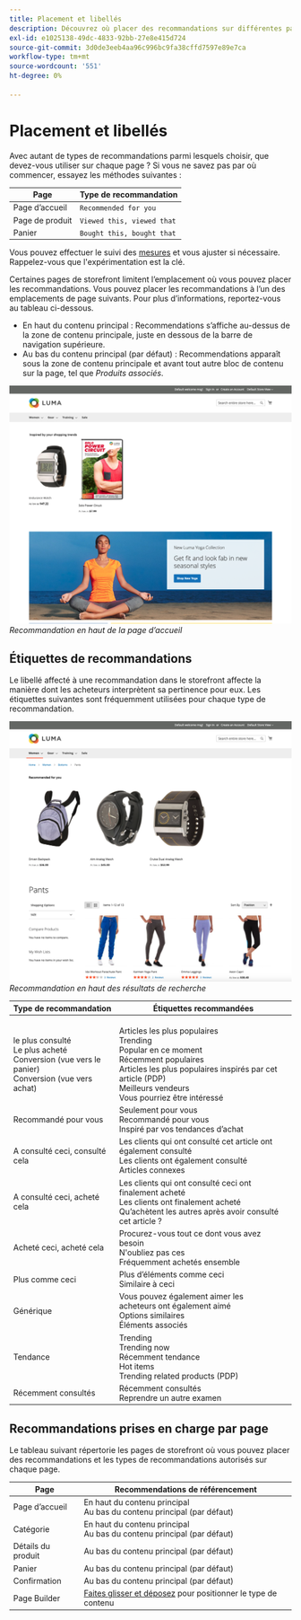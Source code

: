 ```yaml
---
title: Placement et libellés
description: Découvrez où placer des recommandations sur différentes pages de votre site et des suggestions pour les étiquettes fréquemment utilisées pour chaque type de recommandation.
exl-id: e1025138-49dc-4833-92bb-27e8e415d724
source-git-commit: 3d0de3eeb4aa96c996bc9fa38cffd7597e89e7ca
workflow-type: tm+mt
source-wordcount: '551'
ht-degree: 0%

---
```


# Placement et libellés

Avec autant de types de recommandations parmi lesquels choisir, que devez-vous utiliser sur chaque page ? Si vous ne savez pas par où commencer, essayez les méthodes suivantes :

| Page | Type de recommandation |
|---|---|
| Page d’accueil | `Recommended for you` |
| Page de produit | `Viewed this, viewed that` |
| Panier | `Bought this, bought that` |

Vous pouvez effectuer le suivi des [mesures](workspace.md) et vous ajuster si nécessaire. Rappelez-vous que l&#39;expérimentation est la clé.

Certaines pages de storefront limitent l’emplacement où vous pouvez placer les recommandations. Vous pouvez placer les recommandations à l’un des emplacements de page suivants. Pour plus d’informations, reportez-vous au tableau ci-dessous.

- En haut du contenu principal : Recommendations s’affiche au-dessus de la zone de contenu principale, juste en dessous de la barre de navigation supérieure.
- Au bas du contenu principal (par défaut) : Recommendations apparaît sous la zone de contenu principale et avant tout autre bloc de contenu sur la page, tel que _Produits associés_.

![}Emplacement de recommandation](assets/storefront-home-page-top.png)
_Recommandation en haut de la page d’accueil_

## Étiquettes de recommandations

Le libellé affecté à une recommandation dans le storefront affecte la manière dont les acheteurs interprètent sa pertinence pour eux. Les étiquettes suivantes sont fréquemment utilisées pour chaque type de recommandation.

![}Emplacement de recommandation](assets/storefront-search-results-top.png)
_Recommandation en haut des résultats de recherche_

| Type de recommandation | Étiquettes recommandées |
|---|---|
| <br> le plus consulté<br>Le plus acheté<br>Conversion (vue vers le panier)<br>Conversion (vue vers achat) | <br>Articles les plus populaires<br>Trending<br>Popular en ce moment<br>Récemment populaires<br>Articles les plus populaires inspirés par cet article (PDP)<br>Meilleurs vendeurs<br>Vous pourriez être intéressé |
| Recommandé pour vous | Seulement pour vous<br>Recommandé pour vous<br>Inspiré par vos tendances d’achat |
| A consulté ceci, consulté cela | Les clients qui ont consulté cet article ont également consulté <br>Les clients ont également consulté<br>Articles connexes |
| A consulté ceci, acheté cela | Les clients qui ont consulté ceci ont finalement acheté<br>Les clients ont finalement acheté<br>Qu’achètent les autres après avoir consulté cet article ? |
| Acheté ceci, acheté cela | Procurez-vous tout ce dont vous avez besoin<br>N&#39;oubliez pas ces<br>Fréquemment achetés ensemble |
| Plus comme ceci | Plus d’éléments comme ceci<br>Similaire à ceci |
| Générique | Vous pouvez également aimer les <br>acheteurs ont également aimé<br>Options similaires<br>Éléments associés |
| Tendance | Trending<br>Trending now<br>Récemment tendance<br>Hot items<br>Trending related products (PDP) |
| Récemment consultés | Récemment consultés<br>Reprendre un autre examen |

## Recommandations prises en charge par page

Le tableau suivant répertorie les pages de storefront où vous pouvez placer des recommandations et les types de recommandations autorisés sur chaque page.

| Page | Recommendations de référencement |
|---|---|
| Page d’accueil | En haut du contenu principal<br>Au bas du contenu principal (par défaut) | Le plus consulté<br>Le plus acheté<br>Le plus ajouté au panier<br>Recommandé pour vous<br>Trending |
| Catégorie | En haut du contenu principal<br>Au bas du contenu principal (par défaut) | Le plus consulté<br>Le plus acheté<br>Le plus ajouté au panier<br>Recommandé pour vous<br>Trending |
| Détails du produit | Au bas du contenu principal (par défaut) | <br>Le plus consulté<br>Le plus acheté<br>Le plus ajouté au panier<br>A consulté ceci, a consulté ceci, a acheté ceci, a acheté cela<br>a acheté ceci, a acheté cela<br>Plus comme ceci<br>Tending<br>Similarité visuelle |
| Panier | Au bas du contenu principal (par défaut) | Le plus consulté<br>Le plus acheté<br>Le plus ajouté au panier<br>A affiché ceci, a consulté ceci<br>A consulté ceci, a acheté cela<br>A acheté ceci, a acheté cela<br>Plus comme ceci<br>de tendance |
| Confirmation | Au bas du contenu principal (par défaut) | Le plus consulté<br>Le plus acheté<br>Le plus ajouté au panier<br>A affiché ceci, a consulté ceci<br>A consulté ceci, a acheté cela<br>A acheté ceci, a acheté cela<br>Plus comme ceci<br>de tendance |
| Page Builder | [Faites glisser et déposez](https://experienceleague.adobe.com/docs/commerce-admin/page-builder/add-content/recommendations.html) pour positionner le type de contenu | Le plus consulté<br>Le plus acheté<br>Le plus ajouté au panier<br>Recommandé pour vous<br>Trending |
